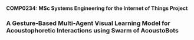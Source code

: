 #### COMP0234: MSc Systems Engineering for the Internet of Things Project 
### A Gesture-Based Multi-Agent Visual Learning Model for Acoustophoretic Interactions using Swarm of AcoustoBots